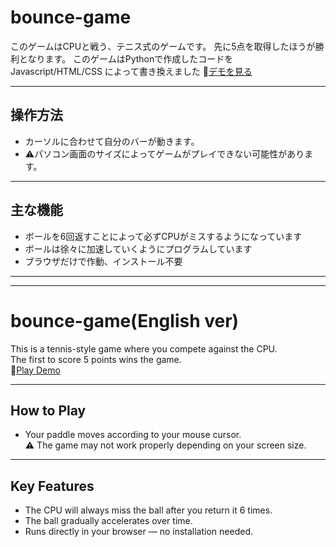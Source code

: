 # bounce-game

このゲームはCPUと戦う、テニス式のゲームです。
先に5点を取得したほうが勝利となります。
このゲームはPythonで作成したコードを Javascript/HTML/CSS によって書き換えました
🔗[デモを見る](https://sho7772987.github.io/bounce-game/)

---

## 操作方法

- カーソルに合わせて自分のバーが動きます。
- ⚠️パソコン画面のサイズによってゲームがプレイできない可能性があります。

---

## 主な機能

- ボールを6回返すことによって必ずCPUがミスするようになっています
- ボールは徐々に加速していくようにプログラムしています
- ブラウザだけで作動、インストール不要


---
---


# bounce-game(English ver)

This is a tennis-style game where you compete against the CPU.  
The first to score 5 points wins the game.  
🔗[Play Demo](https://sho7772987.github.io/bounce-game/)

---

## How to Play

- Your paddle moves according to your mouse cursor.  
  ⚠️ The game may not work properly depending on your screen size.

---

## Key Features

- The CPU will always miss the ball after you return it 6 times.
- The ball gradually accelerates over time.
- Runs directly in your browser — no installation needed.
